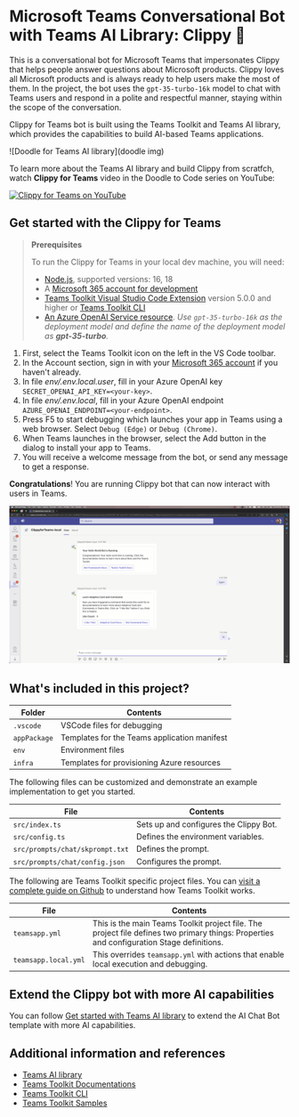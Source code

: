 # Microsoft Teams Conversational Bot with Teams AI Library: Clippy 📎

This is a conversational bot for Microsoft Teams that impersonates Clippy that helps people answer questions about Microsoft products. Clippy loves all Microsoft products and is always ready to help users make the most of them. In the project, the bot uses the `gpt-35-turbo-16k` model to chat with Teams users and respond in a polite and respectful manner, staying within the scope of the conversation.

Clippy for Teams bot is built using the Teams Toolkit and Teams AI library, which provides the capabilities to build AI-based Teams applications. 

![Doodle for Teams AI library](doodle img)

To learn more about the Teams AI library and build Clippy from scratfch, watch **Clippy for Teams** video in the Doodle to Code series on YouTube:

[![Clippy for Teams on YouTube](img)](video)

## Get started with the Clippy for Teams

> **Prerequisites**
>
> To run the Clippy for Teams in your local dev machine, you will need:
>
> - [Node.js](https://nodejs.org/), supported versions: 16, 18
> - A [Microsoft 365 account for development](https://docs.microsoft.com/microsoftteams/platform/toolkit/accounts)
> - [Teams Toolkit Visual Studio Code Extension](https://aka.ms/teams-toolkit) version 5.0.0 and higher or [Teams Toolkit CLI](https://aka.ms/teamsfx-cli)
> - [An Azure OpenAI Service resource](https://learn.microsoft.com/en-us/azure/ai-services/openai/how-to/create-resource?pivots=web-portal#deploy-a-model). 
> *Use `gpt-35-turbo-16k` as the deployment model and define the name of the deployment model as **gpt-35-turbo**.*

1. First, select the Teams Toolkit icon on the left in the VS Code toolbar.
1. In the Account section, sign in with your [Microsoft 365 account](https://docs.microsoft.com/microsoftteams/platform/toolkit/accounts) if you haven't already.
1. In file *env/.env.local.user*, fill in your Azure OpenAI key `SECRET_OPENAI_API_KEY=<your-key>`.
1. In file *env/.env.local*, fill in your Azure OpenAI endpoint `AZURE_OPENAI_ENDPOINT=<your-endpoint>`.
1. Press F5 to start debugging which launches your app in Teams using a web browser. Select `Debug (Edge)` or `Debug (Chrome)`.
1. When Teams launches in the browser, select the Add button in the dialog to install your app to Teams.
1. You will receive a welcome message from the bot, or send any message to get a response.

**Congratulations**! You are running Clippy bot that can now interact with users in Teams.

![Clippy having a chat with a Teams user](Clippy.gif)

## What's included in this project?

| Folder       | Contents                                            |
| - | - |
| `.vscode`    | VSCode files for debugging                          |
| `appPackage` | Templates for the Teams application manifest        |
| `env`        | Environment files                                   |
| `infra`      | Templates for provisioning Azure resources          |

The following files can be customized and demonstrate an example implementation to get you started.

| File                                 | Contents                                           |
| - | - |
|`src/index.ts`| Sets up and configures the Clippy Bot.|
|`src/config.ts`| Defines the environment variables.|
|`src/prompts/chat/skprompt.txt`| Defines the prompt.|
|`src/prompts/chat/config.json`| Configures the prompt.|

The following are Teams Toolkit specific project files. You can [visit a complete guide on Github](https://github.com/OfficeDev/TeamsFx/wiki/Teams-Toolkit-Visual-Studio-Code-v5-Guide#overview) to understand how Teams Toolkit works.

| File                                 | Contents                                           |
| - | - |
|`teamsapp.yml`|This is the main Teams Toolkit project file. The project file defines two primary things:  Properties and configuration Stage definitions. |
|`teamsapp.local.yml`|This overrides `teamsapp.yml` with actions that enable local execution and debugging.|

## Extend the Clippy bot with more AI capabilities

You can follow [Get started with Teams AI library](https://learn.microsoft.com/en-us/microsoftteams/platform/bots/how-to/teams%20conversational%20ai/how-conversation-ai-get-started) to extend the AI Chat Bot template with more AI capabilities.

## Additional information and references
- [Teams AI library](https://aka.ms/teams-ai-library)
- [Teams Toolkit Documentations](https://docs.microsoft.com/microsoftteams/platform/toolkit/teams-toolkit-fundamentals)
- [Teams Toolkit CLI](https://docs.microsoft.com/microsoftteams/platform/toolkit/teamsfx-cli)
- [Teams Toolkit Samples](https://github.com/OfficeDev/TeamsFx-Samples)